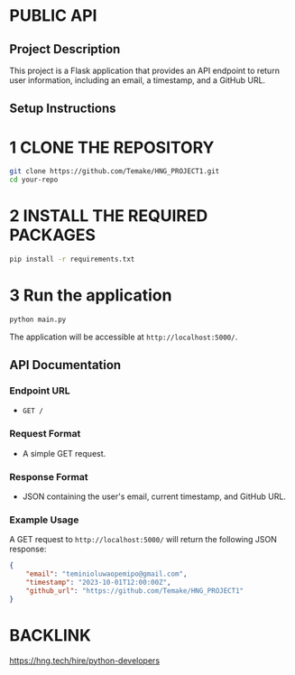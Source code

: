 # PUBLIC API

## Project Description
This project is a Flask application that provides an API endpoint to return user information, including an email, a timestamp, and a GitHub URL.

## Setup Instructions
# 1 CLONE THE REPOSITORY
```bash
git clone https://github.com/Temake/HNG_PROJECT1.git
cd your-repo
```
# 2 INSTALL THE REQUIRED PACKAGES

```bash
pip install -r requirements.txt
```
# 3 Run the application
```bash
python main.py
```
The application will be accessible at `http://localhost:5000/`.

## API Documentation

### Endpoint URL
- `GET /`

### Request Format
- A simple GET request.

### Response Format
- JSON containing the user's email, current timestamp, and GitHub URL.

### Example Usage
A GET request to `http://localhost:5000/` will return the following JSON response:

```json
{
    "email": "teminioluwaopemipo@gmail.com",
    "timestamp": "2023-10-01T12:00:00Z",
    "github_url": "https://github.com/Temake/HNG_PROJECT1"
}
```
#  BACKLINK
https://hng.tech/hire/python-developers
